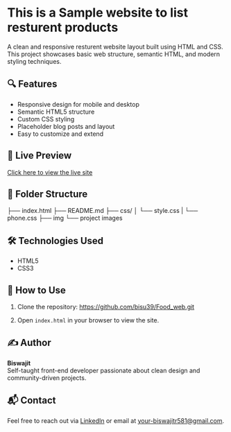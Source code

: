 # This is a Sample website to list resturent products

A clean and responsive resturent website layout built using HTML and CSS. This project showcases basic web structure, semantic HTML, and modern styling techniques.

## 🔍 Features

- Responsive design for mobile and desktop
- Semantic HTML5 structure
- Custom CSS styling
- Placeholder blog posts and layout
- Easy to customize and extend


## 🚀 Live Preview

[Click here to view the live site](https://github.com/bisu39/Food_web.git)

## 📁 Folder Structure

├── index.html
├── README.md
├── css/
│   └── style.css
|   └── phone.css
├── img
    └── project  images


## 🛠️ Technologies Used

- HTML5
- CSS3

## 📌 How to Use

1. Clone the repository: https://github.com/bisu39/Food_web.git

2. Open `index.html` in your browser to view the site.

## ✍️ Author

**Biswajit**  
Self-taught front-end developer passionate about clean design and community-driven projects.

## 📬 Contact

Feel free to reach out via [LinkedIn](www.linkedin.com/in/biswajit-roy-webdev) or email at your-biswajitr581@gmail.com.
